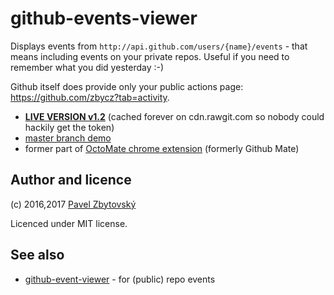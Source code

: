 # github-events-viewer
Displays events from `http://api.github.com/users/{name}/events` - that means including events on your private repos.
Useful if you need to remember what you did yesterday :-)

Github itself does provide only your public actions page: https://github.com/zbycz?tab=activity.


- **[LIVE VERSION v1.2](https://cdn.rawgit.com/zbycz/github-events-viewer/v1.2/github-event-viewer.html)** (cached forever on cdn.rawgit.com so nobody could hackily get the token)
- [master branch demo](https://rawgit.com/zbycz/github-events-viewer/master/github-event-viewer.html)
- former part of [OctoMate chrome extension](https://github.com/rubyerme/chrome-github-mate#octo-mate) (formerly Github Mate)

## Author and licence

(c) 2016,2017 [Pavel Zbytovský](http://zby.cz)

Licenced under MIT license.

## See also

- [github-event-viewer](https://github.com/meganemura/github-event-viewer) - for (public) repo events
